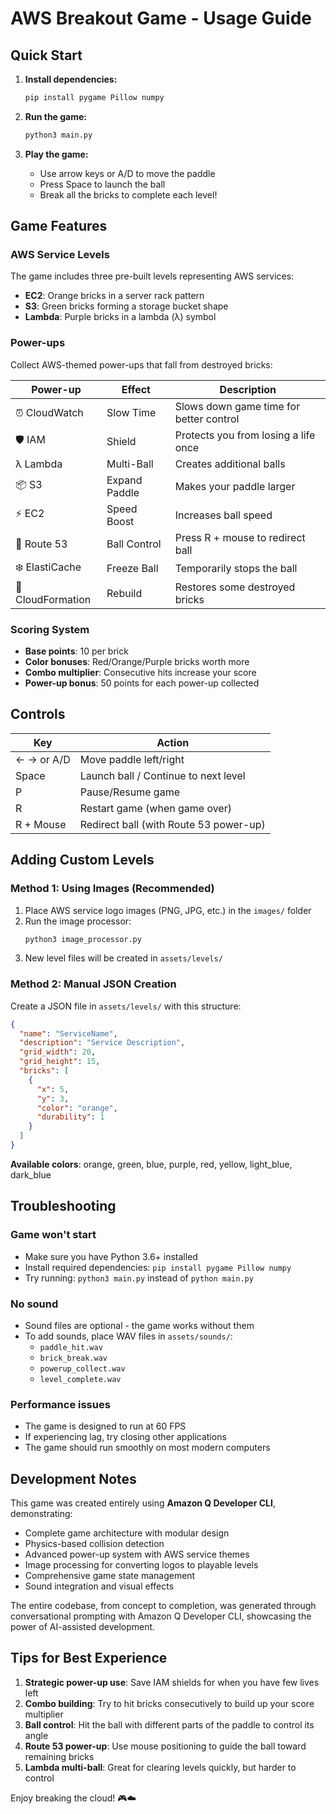 # AWS Breakout Game - Usage Guide

## Quick Start

1. **Install dependencies:**
   ```bash
   pip install pygame Pillow numpy
   ```

2. **Run the game:**
   ```bash
   python3 main.py
   ```

3. **Play the game:**
   - Use arrow keys or A/D to move the paddle
   - Press Space to launch the ball
   - Break all the bricks to complete each level!

## Game Features

### AWS Service Levels
The game includes three pre-built levels representing AWS services:
- **EC2**: Orange bricks in a server rack pattern
- **S3**: Green bricks forming a storage bucket shape  
- **Lambda**: Purple bricks in a lambda (λ) symbol

### Power-ups
Collect AWS-themed power-ups that fall from destroyed bricks:

| Power-up | Effect | Description |
|----------|--------|-------------|
| ⏰ CloudWatch | Slow Time | Slows down game time for better control |
| 🛡️ IAM | Shield | Protects you from losing a life once |
| λ Lambda | Multi-Ball | Creates additional balls |
| 📦 S3 | Expand Paddle | Makes your paddle larger |
| ⚡ EC2 | Speed Boost | Increases ball speed |
| 🔄 Route 53 | Ball Control | Press R + mouse to redirect ball |
| ❄️ ElastiCache | Freeze Ball | Temporarily stops the ball |
| 🔧 CloudFormation | Rebuild | Restores some destroyed bricks |

### Scoring System
- **Base points**: 10 per brick
- **Color bonuses**: Red/Orange/Purple bricks worth more
- **Combo multiplier**: Consecutive hits increase your score
- **Power-up bonus**: 50 points for each power-up collected

## Controls

| Key | Action |
|-----|--------|
| ← → or A/D | Move paddle left/right |
| Space | Launch ball / Continue to next level |
| P | Pause/Resume game |
| R | Restart game (when game over) |
| R + Mouse | Redirect ball (with Route 53 power-up) |

## Adding Custom Levels

### Method 1: Using Images (Recommended)
1. Place AWS service logo images (PNG, JPG, etc.) in the `images/` folder
2. Run the image processor:
   ```bash
   python3 image_processor.py
   ```
3. New level files will be created in `assets/levels/`

### Method 2: Manual JSON Creation
Create a JSON file in `assets/levels/` with this structure:

```json
{
  "name": "ServiceName",
  "description": "Service Description",
  "grid_width": 20,
  "grid_height": 15,
  "bricks": [
    {
      "x": 5,
      "y": 3,
      "color": "orange",
      "durability": 1
    }
  ]
}
```

**Available colors**: orange, green, blue, purple, red, yellow, light_blue, dark_blue

## Troubleshooting

### Game won't start
- Make sure you have Python 3.6+ installed
- Install required dependencies: `pip install pygame Pillow numpy`
- Try running: `python3 main.py` instead of `python main.py`

### No sound
- Sound files are optional - the game works without them
- To add sounds, place WAV files in `assets/sounds/`:
  - `paddle_hit.wav`
  - `brick_break.wav` 
  - `powerup_collect.wav`
  - `level_complete.wav`

### Performance issues
- The game is designed to run at 60 FPS
- If experiencing lag, try closing other applications
- The game should run smoothly on most modern computers

## Development Notes

This game was created entirely using **Amazon Q Developer CLI**, demonstrating:
- Complete game architecture with modular design
- Physics-based collision detection
- Advanced power-up system with AWS service themes
- Image processing for converting logos to playable levels
- Comprehensive game state management
- Sound integration and visual effects

The entire codebase, from concept to completion, was generated through conversational prompting with Amazon Q Developer CLI, showcasing the power of AI-assisted development.

## Tips for Best Experience

1. **Strategic power-up use**: Save IAM shields for when you have few lives left
2. **Combo building**: Try to hit bricks consecutively to build up your score multiplier
3. **Ball control**: Hit the ball with different parts of the paddle to control its angle
4. **Route 53 power-up**: Use mouse positioning to guide the ball toward remaining bricks
5. **Lambda multi-ball**: Great for clearing levels quickly, but harder to control

Enjoy breaking the cloud! 🎮☁️
